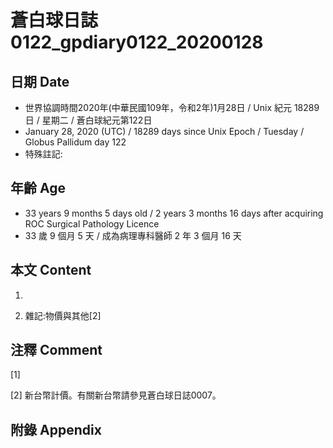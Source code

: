 # 蒼白球日誌0122_gpdiary0122_20200128 #

## 日期 Date ##

* 世界協調時間2020年(中華民國109年，令和2年)1月28日 / Unix 紀元 18289 日 / 星期二 / 蒼白球紀元第122日
* January 28, 2020 (UTC) / 18289 days since Unix Epoch / Tuesday / Globus Pallidum day 122
* 特殊註記:

## 年齡 Age ##

* 33 years 9 months 5 days old / 2 years 3 months 16 days after acquiring ROC Surgical Pathology Licence
* 33 歲 9 個月 5 天 / 成為病理專科醫師 2 年 3 個月 16 天

## 本文 Content ##

1. 

    
2. 雜記:物價與其他[2]

    

## 注釋 Comment ##

[1] 


[2] 新台幣計價。有關新台幣請參見蒼白球日誌0007。



## 附錄 Appendix ##

